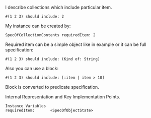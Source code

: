 I describe collections which include particular item.

	#(1 2 3) should include: 2

My instance can be created by:

	SpecOfCollectionContents requiredItem: 2
	
Required item can be a simple object like in example or it can be full specification:

	#(1 2 3) should include: (Kind of: String)

Also you can use a block: 

	#(1 2 3) should include: [:item | item > 10]

Block is converted to predicate specification.

Internal Representation and Key Implementation Points.

    Instance Variables
	requiredItem:		<SpecOfObjectState>